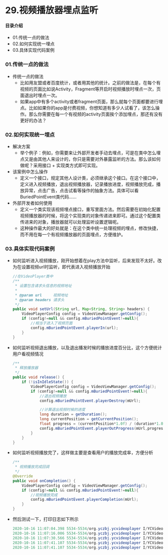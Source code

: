# 29.视频播放器埋点监听
#### 目录介绍
- 01.传统一点的做法
- 02.如何实现统一埋点
- 03.具体实现代码案例



### 01.传统一点的做法
- 传统一点的做法
    - 比如用友盟或者百度统计，或者用其他的统计。之前的做法是，在每个有视频的页面比如说Activity，Fragment等开启时视频播放时埋点一次，页面退出时埋点一次。
    - 如果app中有多个activity或者fragment页面，那么就每个页面都要进行埋点。比如如果你的app是付费视频，你想知道有多少人试看了，该怎么操作。那么你需要在每一个有视频的activity页面挨个添加埋点，那还有没有更好的办法？


### 02.如何实现统一埋点
- 解决方案
    - 举个例子：例如，你需要来让外部开发者手动去埋点，可是在类中怎么埋点又是由其他人来设计的，你只是需要对外暴露监听的方法。那么该如何做呢？采用接口 + 实现类方式即可实现。
- 该案例中怎么操作
    - 定义一个接口，规定其他人设计类，必须继承这个接口。在这个接口中，定义进入视频播放，退出视频播放器，记录播放进度，视频播放完成，播放异常，点击广告，点击试看等操作的抽象方法。具体可以看BuriedPointEvent类代码……
- 外部开发者如何使用
    - 定义一个类实现该视频埋点接口，重写里面方法。然后需要在初始化配置视频播放器的时候，将这个实现类的对象传递进来即可。通过这个配置类传进来的对象，播放器就可以处理监听设置逻辑呢。
    - 这种操作最大的好处就是：在这个类中统一处理视频的埋点，修改快捷，而不用在每一个有视频播放器的页面埋点，方便维护。


### 03.具体实现代码案例
- 如何监听进入视频播放，刚开始想着在play方法中监听，后来发现不太好。改为在设置视频url时监听，即代表进入视频播放开始
    ``` java
    //在VideoPlayer类中
    /**
     * 设置包含请求头信息的视频地址
     *
     * @param url     视频地址
     * @param headers 请求头
     */
    public void setUrl(String url, Map<String, String> headers) {
        VideoPlayerConfig config = VideoViewManager.getConfig();
        if (config!=null && config.mBuriedPointEvent!=null){
            //相当于进入了视频页面
            config.mBuriedPointEvent.playerIn(url);
        }
    }
    ```
- 如何监听视频退出播放，以及退出播发时候的播放进度百分比，这个方便统计用户看视频情况
    ``` java
    /**
     * 释放播放器
     */
    public void release() {
        if (!isInIdleState()) {
            VideoPlayerConfig config = VideoViewManager.getConfig();
            if (config!=null && config.mBuriedPointEvent!=null){
                //退出视频播放
                config.mBuriedPointEvent.playerDestroy(mUrl);
    
                //计算退出视频时候的进度
                long duration = getDuration();
                long currentPosition = getCurrentPosition();
                float progress = (currentPosition*1.0f) / (duration*1.0f) ;
                config.mBuriedPointEvent.playerOutProgress(mUrl,progress);
            }
        }
    }
    ```
- 如何监听视频播放完了，这样做主要是查看用户的播放完成率，方便分析
    ``` java
    /**
     * 视频播放完成回调
     */
    @Override
    public void onCompletion() {
        VideoPlayerConfig config = VideoViewManager.getConfig();
        if (config!=null && config.mBuriedPointEvent!=null){
            //视频播放完成
            config.mBuriedPointEvent.playerCompletion(mUrl);
        }
    }
    ```
- 然后测试一下，打印日志如下所示
    ``` java
    2020-10-16 11:07:04.398 5534-5534/org.yczbj.ycvideoplayer I/YCVideoPlayer: BuriedPointEvent---进入视频播放--http://vfx.mtime.cn/Video/2019/02/04/mp4/190204084208765161.mp4
    2020-10-16 11:07:16.006 5534-5534/org.yczbj.ycvideoplayer I/YCVideoPlayer: BuriedPointEvent---视频播放完成--http://vfx.mtime.cn/Video/2019/02/04/mp4/190204084208765161.mp4
    2020-10-16 11:07:30.566 5534-5534/org.yczbj.ycvideoplayer I/YCVideoPlayer: BuriedPointEvent---视频播放异常--http://vfx.mtime.cn/Video/2019/02/04/mp4/190204084208765161.mp4
    2020-10-16 11:07:41.107 5534-5534/org.yczbj.ycvideoplayer I/YCVideoPlayer: BuriedPointEvent---退出视频播放--http://vfx.mtime.cn/Video/2019/02/04/mp4/190204084208765161.mp4
    2020-10-16 11:07:41.107 5534-5534/org.yczbj.ycvideoplayer I/YCVideoPlayer: BuriedPointEvent---退出视频播放时候的播放进度百度分--http://vfx.mtime.cn/Video/2019/02/04/mp4/190204084208765161.mp4
    ``` 












